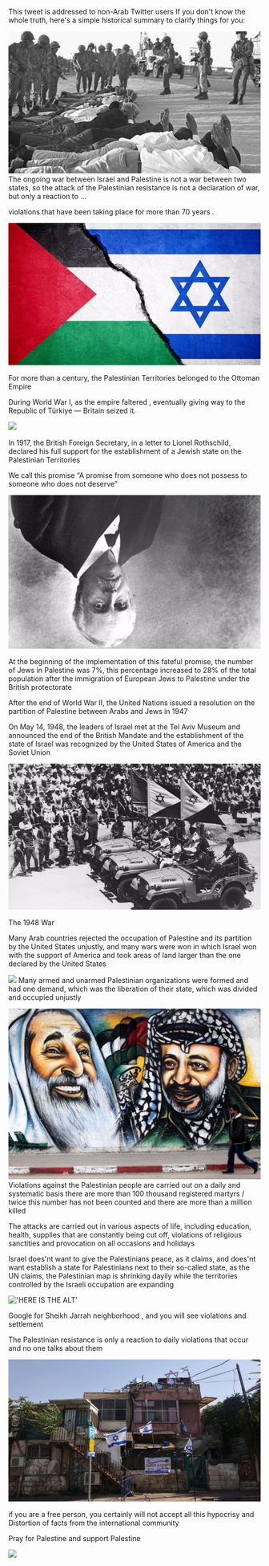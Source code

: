 ﻿This tweet is addressed to non-Arab Twitter users If you don't know the whole truth, here's a simple historical summary to clarify things for you:

![](../../threadsimages/first/002.jpeg)The ongoing war between Israel and Palestine is not a war between two states, so the attack of the Palestinian resistance is not a declaration of war, but only a reaction to ...

violations that have been taking place for more than 70 years .

![](../../threadsimages/first/003.jpeg)

For more than a century, the Palestinian Territories belonged to the Ottoman Empire

During World War I, as the empire faltered , eventually giving way to the Republic of Türkiye –– Britain seized it.

![](../../threadsimages/first/004.png)

In 1917, the British Foreign Secretary, in a letter to Lionel Rothschild, declared his full support for the establishment of a Jewish state on the Palestinian Territories

We call this promise “A promise from someone who does not possess to someone who does not deserve”

![](../../threadsimages/first/005.jpeg)

At the beginning of the implementation of this fateful promise, the number of Jews in Palestine was 7%, this percentage increased to 28% of the total population after the immigration of European Jews to Palestine under the British protectorate

After the end of World War II, the United Nations issued a resolution on the partition of Palestine between Arabs and Jews in 1947

On May 14, 1948, the leaders of Israel met at the Tel Aviv Museum and announced the end of the British Mandate and the establishment of the state of Israel was recognized by the United States of America and the Soviet Union

![](../../threadsimages/first/006.jpeg)

The 1948 War

Many Arab countries rejected the occupation of Palestine and its partition by the United States unjustly, and many wars were won in which Israel won with the support of America and took areas of land larger than the one declared by the United States

![](../../threadsimages/first/007.png) Many armed and unarmed Palestinian organizations were formed and had one demand, which was the liberation of their state, which was divided and occupied unjustly

![](../../threadsimages/first/008.jpeg)Violations against the Palestinian people are carried out on a daily and systematic basis there are more than 100 thousand registered martyrs / twice this number has not been counted and there are more than a million killed

The attacks are carried out in various aspects of life, including education, health, supplies that are constantly being cut off, violations of religious sanctities and provocation on all occasions and holidays

Israel does'nt want to give the Palestinians peace, as it claims, and does'nt want establish a state for Palestinians next to their so-called state, as the UN claims, the Palestinian map is shrinking dayily while the territories controlled by the Israeli occupation are expanding

!['HERE IS THE ALT'](009.jpeg)

Google for Sheikh Jarrah neighborhood , and you will see violations and settlement

The Palestinian resistance is only a reaction to daily violations that occur and no one talks about them

![](../../threadsimages/first/010.jpeg)

if you are a free person, you certainly will not accept all this hypocrisy and Distortion of facts from the international community

Pray for Palestine and support Palestine

![](../../threadsimages/first/011.png)
